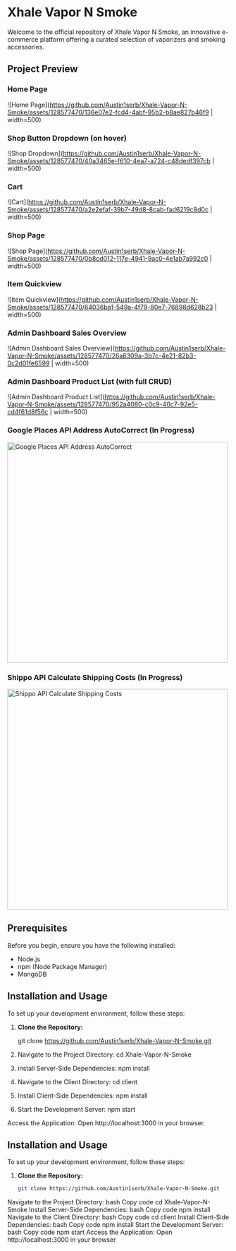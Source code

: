 # Xhale Vapor N Smoke

Welcome to the official repository of Xhale Vapor N Smoke, an innovative e-commerce platform offering a curated selection of vaporizers and smoking accessories.

## Project Preview

### Home Page
![Home Page](https://github.com/Austin1serb/Xhale-Vapor-N-Smoke/assets/128577470/136e07e2-fcd4-4abf-95b2-b8ae827b46f9 | width=500)

### Shop Button Dropdown (on hover)
![Shop Dropdown](https://github.com/Austin1serb/Xhale-Vapor-N-Smoke/assets/128577470/40a3465e-f610-4ea7-a724-c48dedf397cb | width=500)

### Cart
![Cart](https://github.com/Austin1serb/Xhale-Vapor-N-Smoke/assets/128577470/a2e2efaf-39b7-49d8-8cab-fad6219c8d0c | width=500)

### Shop Page
![Shop Page](https://github.com/Austin1serb/Xhale-Vapor-N-Smoke/assets/128577470/0b8cd012-117e-4941-9ac0-4e1ab7a992c0 | width=500)

### Item Quickview
![Item Quickview](https://github.com/Austin1serb/Xhale-Vapor-N-Smoke/assets/128577470/64036ba1-549a-4f79-80e7-76898d628b23 | width=500)

### Admin Dashboard Sales Overview
![Admin Dashboard Sales Overview](https://github.com/Austin1serb/Xhale-Vapor-N-Smoke/assets/128577470/26a6309a-3b7c-4e21-82b3-0c2d01fe6599 | width=500)

### Admin Dashboard Product List (with full CRUD)
![Admin Dashboard Product List](https://github.com/Austin1serb/Xhale-Vapor-N-Smoke/assets/128577470/952a4080-c0c9-40c7-92e5-cd4f61d8f56c | width=500)

### Google Places API Address AutoCorrect (In Progress)
<img src="https://github.com/Austin1serb/Xhale-Vapor-N-Smoke/assets/128577470/f6a39eee-22db-4ad6-810f-0129f3314bd8" width="500" alt="Google Places API Address AutoCorrect">

### Shippo API Calculate Shipping Costs (In Progress)
<img src="https://github.com/Austin1serb/Xhale-Vapor-N-Smoke/assets/128577470/672ba6b6-9410-42c5-9dbe-1741a22183ef" width="500" alt="Shippo API Calculate Shipping Costs">

## Prerequisites

Before you begin, ensure you have the following installed:
- Node.js
- npm (Node Package Manager)
- MongoDB

## Installation and Usage

To set up your development environment, follow these steps:

1. **Clone the Repository:**
   
   git clone https://github.com/Austin1serb/Xhale-Vapor-N-Smoke.git
2. Navigate to the Project Directory:
cd Xhale-Vapor-N-Smoke

3. install Server-Side Dependencies:
npm install


4. Navigate to the Client Directory:
cd client


5. Install Client-Side Dependencies:
npm install


6. Start the Development Server:
npm start

Access the Application:
Open http://localhost:3000 in your browser.




## Installation and Usage

To set up your development environment, follow these steps:

1. **Clone the Repository:**
   ```bash
   git clone https://github.com/Austin1serb/Xhale-Vapor-N-Smoke.git
Navigate to the Project Directory:
bash
Copy code
cd Xhale-Vapor-N-Smoke
Install Server-Side Dependencies:
bash
Copy code
npm install
Navigate to the Client Directory:
bash
Copy code
cd client
Install Client-Side Dependencies:
bash
Copy code
npm install
Start the Development Server:
bash
Copy code
npm start
Access the Application:
Open http://localhost:3000 in your browser
